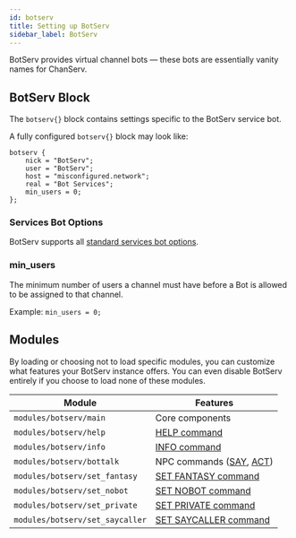 ```yaml
---
id: botserv
title: Setting up BotServ
sidebar_label: BotServ
---
```


BotServ provides virtual channel bots &mdash; these bots are essentially vanity names for ChanServ.

## BotServ Block

The `botserv{}` block contains settings specific to the BotServ service bot.

A fully configured `botserv{}` block may look like:

```
botserv {
    nick = "BotServ";
    user = "BotServ";
    host = "misconfigured.network";
    real = "Bot Services";
    min_users = 0;
};
```

### Services Bot Options

BotServ supports all [standard services bot options](/docs/config/services).

### min_users

The minimum number of users a channel must have before a Bot is allowed to be assigned to that channel.

Example: `min_users = 0;`

## Modules

By loading or choosing not to load specific modules, you can customize what features your BotServ instance offers. You can even disable BotServ entirely if you choose to load none of these modules.

| Module | Features |
| ------ | -------- |
| `modules/botserv/main` | Core components |
| `modules/botserv/help` | [HELP command](/docs/help/botserv#help) |
| `modules/botserv/info` | [INFO command](/docs/help/botserv#info) |
| `modules/botserv/bottalk` | NPC commands ([SAY](/docs/help/botserv#say), [ACT](/docs/help/botserv#act)) |
| `modules/botserv/set_fantasy` | [SET FANTASY command](/docs/help/botserv#set-fantasy) |
| `modules/botserv/set_nobot` | [SET NOBOT command](/docs/help/botserv#set-nobot) |
| `modules/botserv/set_private` | [SET PRIVATE command](/docs/help/botserv#set-private) |
| `modules/botserv/set_saycaller` | [SET SAYCALLER command](/docs/help/botserv#set-saycaller) |


